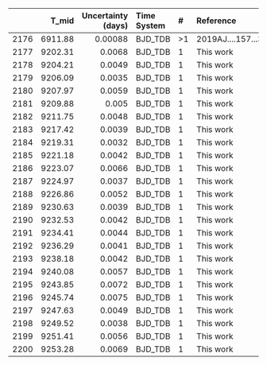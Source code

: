 |      |   T_mid |   Uncertainty (days) | Time System   | #   | Reference           |
|-----:|--------:|---------------------:|:--------------|:----|:--------------------|
| 2176 | 6911.88 |              0.00088 | BJD_TDB       | >1  | 2019AJ....157...31Z |
| 2177 | 9202.31 |              0.0068  | BJD_TDB       | 1   | This work           |
| 2178 | 9204.21 |              0.0049  | BJD_TDB       | 1   | This work           |
| 2179 | 9206.09 |              0.0035  | BJD_TDB       | 1   | This work           |
| 2180 | 9207.97 |              0.0059  | BJD_TDB       | 1   | This work           |
| 2181 | 9209.88 |              0.005   | BJD_TDB       | 1   | This work           |
| 2182 | 9211.75 |              0.0048  | BJD_TDB       | 1   | This work           |
| 2183 | 9217.42 |              0.0039  | BJD_TDB       | 1   | This work           |
| 2184 | 9219.31 |              0.0032  | BJD_TDB       | 1   | This work           |
| 2185 | 9221.18 |              0.0042  | BJD_TDB       | 1   | This work           |
| 2186 | 9223.07 |              0.0066  | BJD_TDB       | 1   | This work           |
| 2187 | 9224.97 |              0.0037  | BJD_TDB       | 1   | This work           |
| 2188 | 9226.86 |              0.0052  | BJD_TDB       | 1   | This work           |
| 2189 | 9230.63 |              0.0039  | BJD_TDB       | 1   | This work           |
| 2190 | 9232.53 |              0.0042  | BJD_TDB       | 1   | This work           |
| 2191 | 9234.41 |              0.0044  | BJD_TDB       | 1   | This work           |
| 2192 | 9236.29 |              0.0041  | BJD_TDB       | 1   | This work           |
| 2193 | 9238.18 |              0.0042  | BJD_TDB       | 1   | This work           |
| 2194 | 9240.08 |              0.0057  | BJD_TDB       | 1   | This work           |
| 2195 | 9243.85 |              0.0072  | BJD_TDB       | 1   | This work           |
| 2196 | 9245.74 |              0.0075  | BJD_TDB       | 1   | This work           |
| 2197 | 9247.63 |              0.0049  | BJD_TDB       | 1   | This work           |
| 2198 | 9249.52 |              0.0038  | BJD_TDB       | 1   | This work           |
| 2199 | 9251.41 |              0.0056  | BJD_TDB       | 1   | This work           |
| 2200 | 9253.28 |              0.0069  | BJD_TDB       | 1   | This work           |